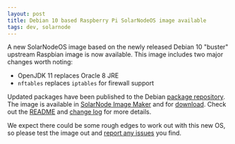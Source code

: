 ```yaml
---
layout: post
title: Debian 10 based Raspberry Pi SolarNodeOS image available
tags: dev, solarnode
---
```

A new SolarNodeOS image based on the newly released Debian 10 "buster" upstream Raspbian image is
now available. This image includes two major changes worth noting:

 * OpenJDK 11 replaces Oracle 8 JRE
 * `nftables` replaces `iptables` for firewall support

Updated packages have been published to the Debian [package repository][repo]. The image is
available in [SolarNode Image Maker][nim] and for [download][download]. Check out the
[README][readme] and [change log][changelog] for more details.

We expect there could be some rough edges to work out with this new OS, so please test the image out
and [report any issues][jira] you find.

[changelog]: https://github.com/SolarNetwork/solarnode-os-images/blob/master/debian/pi/CHANGELOG.md
[download]: https://sourceforge.net/projects/solarnetwork/files/solarnode/pi/
[jira]: https://dev.solarnetwork.net/jira/
[nim]: https://data.solarnetwork.net/nim/
[readme]: https://github.com/SolarNetwork/solarnode-os-images/tree/master/debian/pi#solarnode-raspberry-pi-images
[repo]: https://debian.repo.solarnetwork.org.nz
